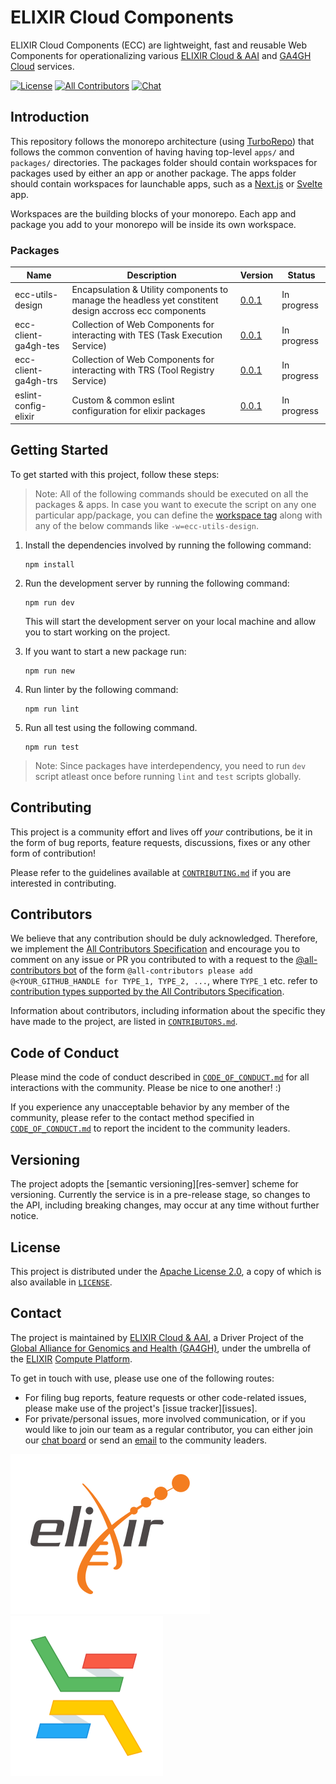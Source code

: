 # ELIXIR Cloud Components

ELIXIR Cloud Components (ECC) are lightweight, fast and reusable Web Components for operationalizing various [ELIXIR Cloud & AAI](https://elixir-cloud.dcc.sib.swiss/) and [GA4GH](https://ga4gh.org/) [Cloud](https://www.ga4gh.org/work_stream/cloud/) services.

<!-- ALL-CONTRIBUTORS-BADGE:START - Do not remove or modify this section -->

[badge-all-contributors-image]: https://img.shields.io/badge/all_contributors-1-orange.svg?style=flat-square&color=%23F6DA80%20

<!-- ALL-CONTRIBUTORS-BADGE:END -->

[![License][badge-license-image]][badge-license-url]
[![All Contributors][badge-all-contributors-image]][contributors]
[![Chat][badge-chat-image]][badge-chat-url]

## Introduction

This repository follows the monorepo architecture (using [TurboRepo](https://turbo.build/repo)) that follows the common convention of having having top-level `apps/` and `packages/` directories. 
The packages folder should contain workspaces for packages used by either an app or another package.
The apps folder should contain workspaces for launchable apps, such as a [Next.js](https://nextjs.org/) or [Svelte](https://svelte.dev/) app.

Workspaces are the building blocks of your monorepo. Each app and package you add to your monorepo will be inside its own workspace. 

### Packages

| Name                 | Description                                                                                            | Version   | Status      |
| -------------------- | ------------------------------------------------------------------------------------------------------ | --------- | ----------- |
| ecc-utils-design     | Encapsulation & Utility components to manage the headless yet constitent design accross ecc components | [0.0.1]() | In progress |
| ecc-client-ga4gh-tes | Collection of Web Components for interacting with TES (Task Execution Service)                         | [0.0.1]() | In progress |
| ecc-client-ga4gh-trs | Collection of Web Components for interacting with TRS (Tool Registry Service)                          | [0.0.1]() | In progress |
| eslint-config-elixir | Custom & common eslint configuration for elixir packages                                               | [0.0.1]() | In progress |

<!-- ### Apps

| Name          | Description                                                                                                            | Deployment |
| ------------- | ---------------------------------------------------------------------------------------------------------------------- | ---------- |
| example-usage | This application serves as a comprehensive guide for users on how to utilize the packages available in the sample app. | [NA]()     | 

-->

## Getting Started

To get started with this project, follow these steps:

> Note: All of the following commands should be executed on all the packages & apps. In case you want to execute the script on any one particular app/package, you can define the [workspace tag](https://turbo.build/repo/docs/handbook/package-installation#addingremovingupgrading-packages) along with any of the below commands like `-w=ecc-utils-design`.

1. Install the dependencies involved by running the following command:

   ```
   npm install
   ```

2. Run the development server by running the following command:
   
   ```
   npm run dev
   ```
   This will start the development server on your local machine and allow you to start working on the project.

3. If you want to start a new package run:

   ```
   npm run new
   ```

4. Run linter by the following command:
   
   ```
   npm run lint
   ```

5. Run all test using the following command.

   ```
   npm run test
   ``` 

> Note: Since packages have interdependency, you need to run `dev` script atleast once before running `lint` and `test` scripts globally.

## Contributing

This project is a community effort and lives off _your_ contributions, be it in
the form of bug reports, feature requests, discussions, fixes or any other form
of contribution!

Please refer to the guidelines available at [`CONTRIBUTING.md`][contributing] if
you are interested in contributing.

## Contributors

We believe that any contribution should be duly acknowledged. Therefore, we
implement the [All Contributors Specification][all-contributors] and encourage
you to comment on any issue or PR you contributed to with a request to the
[@all-contributors bot][all-contributors-bot] of the form `@all-contributors
please add @<YOUR_GITHUB_HANDLE for TYPE_1, TYPE_2, ...`, where `TYPE_1` etc.
refer to [contribution types supported by the All Contributors
Specification][all-contributors-types].

Information about contributors, including information about the specific they
have made to the project, are listed in [`CONTRIBUTORS.md`][contributors].

## Code of Conduct

Please mind the code of conduct described in
[`CODE_OF_CONDUCT.md`][code-of-conduct] for all interactions with the community.
Please be nice to one another! :)

If you experience any unacceptable behavior by any member of the community,
please refer to the contact method specified in
[`CODE_OF_CONDUCT.md`][code-of-conduct] to report the incident to the community
leaders.

## Versioning

The project adopts the [semantic versioning][res-semver] scheme for versioning.
Currently the service is in a pre-release stage, so changes to the API,
including breaking changes, may occur at any time without further notice.

## License

This project is distributed under the [Apache License 2.0][badge-license-url], a
copy of which is also available in [`LICENSE`][license].

## Contact

The project is maintained by [ELIXIR Cloud & AAI][elixir-cloud-aai], a Driver
Project of the [Global Alliance for Genomics and Health (GA4GH)][ga4gh], under
the umbrella of the [ELIXIR][elixir] [Compute Platform][elixir-compute].

To get in touch with use, please use one of the following routes:

- For filing bug reports, feature requests or other code-related issues, please
  make use of the project's [issue tracker][issues].
- For private/personal issues, more involved communication, or if you would
  like to join our team as a regular contributor, you can either join our
  [chat board][badge-chat-url] or send an [email][email] to the community
  leaders.

[![logo-elixir][logo-elixir]][elixir]
[![logo-elixir-cloud-aai][logo-elixir-cloud-aai]][elixir-cloud-aai]

[all-contributors]: https://allcontributors.org/docs/en/specification
[all-contributors-bot]: https://allcontributors.org/docs/en/bot/overview
[all-contributors-types]: https://allcontributors.org/docs/en/emoji-key
[badge-license-image]: https://img.shields.io/badge/license-Apache%202.0-blue.svg
[badge-license-url]: http://www.apache.org/licenses/LICENSE-2.0
[badge-chat-image]: https://img.shields.io/static/v1?label=chat&message=Slack&color=ff6994
[badge-chat-url]: https://join.slack.com/t/elixir-cloud/shared_invite/enQtNzA3NTQ5Mzg2NjQ3LTZjZGI1OGQ5ZTRiOTRkY2ExMGUxNmQyODAxMDdjM2EyZDQ1YWM0ZGFjOTJhNzg5NjE0YmJiZTZhZDVhOWE4MWM
[email]: alexander.kanitz@alumni.ethz.ch
[code-of-conduct]: CODE_OF_CONDUCT.md
[contributing]: CONTRIBUTING.md
[contributors]: CONTRIBUTORS.md
[elixir]: https://elixir-europe.org/
[elixir-cloud-aai]: https://elixir-cloud.dcc.sib.swiss/
[elixir-compute]: https://elixir-europe.org/platforms/compute
[ga4gh]: https://ga4gh.org/
[license]: LICENSE
[logo-elixir]: images/logo-elixir.svg
[logo-elixir-cloud-aai]: images/logo-elixir-cloud-aai.svg
